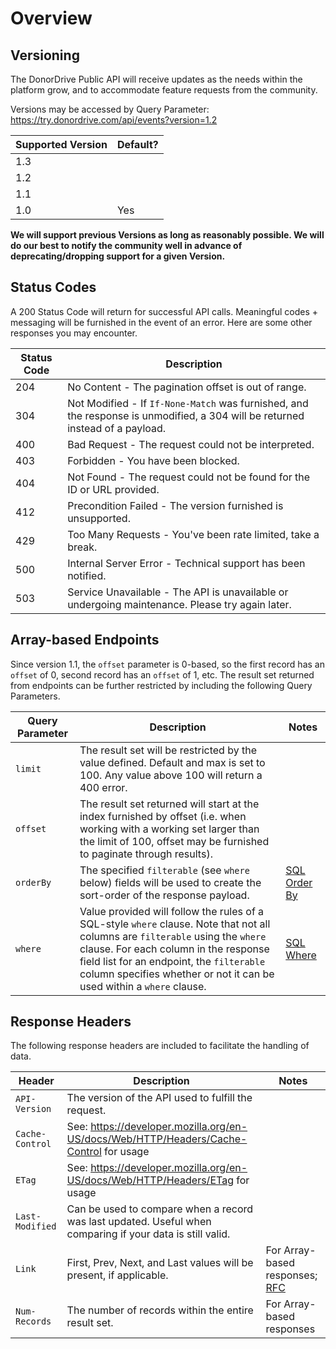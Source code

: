 # Overview

## Versioning

The DonorDrive Public API will receive updates as the needs within the platform grow, and to accommodate feature requests from the community.

Versions may be accessed by Query Parameter: https://try.donordrive.com/api/events?version=1.2

|Supported Version|Default?|
|---|---|
|1.3||
|1.2||
|1.1||
|1.0|Yes|

**We will support previous Versions as long as reasonably possible. We will do our best to notify the community well in advance of deprecating/dropping support for a given Version.**

## Status Codes
A 200 Status Code will return for successful API calls. Meaningful codes + messaging will be furnished in the event of an error. Here are some other responses you may encounter.

|Status Code|Description|
|---|---|
|204|No Content - The pagination offset is out of range.|
|304|Not Modified - If `If-None-Match` was furnished, and the response is unmodified, a 304 will be returned instead of a payload.|
|400|Bad Request - The request could not be interpreted.|
|403|Forbidden - You have been blocked.|
|404|Not Found - The request could not be found for the ID or URL provided.|
|412|Precondition Failed - The version furnished is unsupported.|
|429|Too Many Requests - You've been rate limited, take a break.|
|500|Internal Server Error - Technical support has been notified.|
|503|Service Unavailable - The API is unavailable or undergoing maintenance. Please try again later.|

## Array-based Endpoints

Since version 1.1, the `offset` parameter is 0-based, so the first record has an `offset` of 0, second record has an `offset` of 1, etc. The result set returned from endpoints can be further restricted by including the following Query Parameters.

|Query Parameter|Description|Notes|
|---|---|---|
|`limit`|The result set will be restricted by the value defined. Default and max is set to 100. Any value above 100 will return a 400 error.||
|`offset`|The result set returned will start at the index furnished by offset (i.e. when working with a working set larger than the limit of 100, offset may be furnished to paginate through results).||
|`orderBy`|The specified `filterable` (see `where` below) fields will be used to create the sort-order of the response payload.|[SQL Order By](https://www.w3schools.com/sql/sql_orderby.asp)|
|`where`|Value provided will follow the rules of a SQL-style `where` clause. Note that not all columns are `filterable` using the `where` clause. For each column in the response field list for an endpoint, the `filterable` column specifies whether or not it can be used within a `where` clause.|[SQL Where](https://www.w3schools.com/sql/sql_where.asp)|

## Response Headers

The following response headers are included to facilitate the handling of data.

|Header|Description|Notes|
|---|---|---|
|`API-Version`|The version of the API used to fulfill the request.||
|`Cache-Control`|See: https://developer.mozilla.org/en-US/docs/Web/HTTP/Headers/Cache-Control for usage||
|`ETag`|See: https://developer.mozilla.org/en-US/docs/Web/HTTP/Headers/ETag for usage||
|`Last-Modified`|Can be used to compare when a record was last updated. Useful when comparing if your data is still valid.||
|`Link`|First, Prev, Next, and Last values will be present, if applicable.|For Array-based responses; [RFC](http://www.rfc-editor.org/rfc/rfc5988.txt)|
|`Num-Records`|The number of records within the entire result set.|For Array-based responses|
